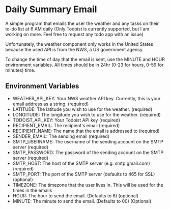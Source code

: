 # Daily Summary Email
A simple program that emails the user the weather and any tasks on their to-do list at 6 AM daily
(Only Todoist is currently supported, 
but I am working on more. Feel free to request any todo app with an issue)

Unfortunately, the weather component only works in the United States because the used API is from the NWS,
a US government agency.

To change the time of day that the email is sent, use the MINUTE and HOUR environment variables. All times should be in 24hr (0-23 for hours, 0-59 for minutes) time.

## Environment Variables
- WEATHER_API_KEY: Your NWS weather API key. Currently, this is your email address as a string. (required)
- LATITUDE: The latitude you wish to use for the weather. (required)
- LONGITUDE: The longitude you wish to use for the weather. (required)
- TODOIST_API_KEY: Your Todoist API key (required)
- RECIPIENT_EMAIL: The recipient's email (required)
- RECIPIENT_NAME: The name that the email is addressed to (required)
- SENDER_EMAIL: The sending email (required)
- SMTP_USERNAME: The username of the sending account on the SMTP server (required)
- SMTP_PASSWORD: The password of the sending account on the SMTP server (required)
- SMTP_HOST: The host of the SMTP server (e.g. smtp.gmail.com) (required)
- SMTP_PORT: The port of the SMTP server (defaults to 465 for SSL) (optional)
- TIMEZONE: The timezone that the user lives in. This will be used for the times in the emails
- HOUR: The hour to send the email. (Defaults to 6) (optional)
- MINUTE: The minute to send the email. (Defaults to 00) (Optional)
